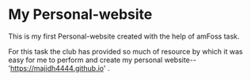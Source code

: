 # My Personal-website

  This is my first Personal-website created with the help of amFoss task.
  
  For this task the club has provided so much of resource by which it was easy for me to perform and create my personal website-- 'https://majidh4444.github.io' .